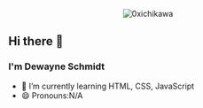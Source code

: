 <p align="center"> <img src="https://komarev.com/ghpvc/?username=0xmark2909&label=Profile%20views&color=0e75b6&style=flat" alt="0xichikawa" /> </p>

## Hi there 👋
### I'm Dewayne Schmidt

- 🌱 I’m currently learning HTML, CSS, JavaScript
- 😄 Pronouns:N/A
